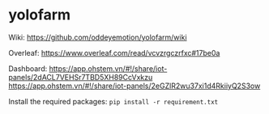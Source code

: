 # yolofarm

Wiki: https://github.com/oddeyemotion/yolofarm/wiki

Overleaf: https://www.overleaf.com/read/vcvzrgczrfxc#17be0a

Dashboard: https://app.ohstem.vn/#!/share/iot-panels/2dACL7VEHSr7TBD5XH89CcVxkzu
https://app.ohstem.vn/#!/share/iot-panels/2eGZlR2wu37xi1d4RkiiyQ2S3ow

Install the required packages: `pip install -r requirement.txt`
